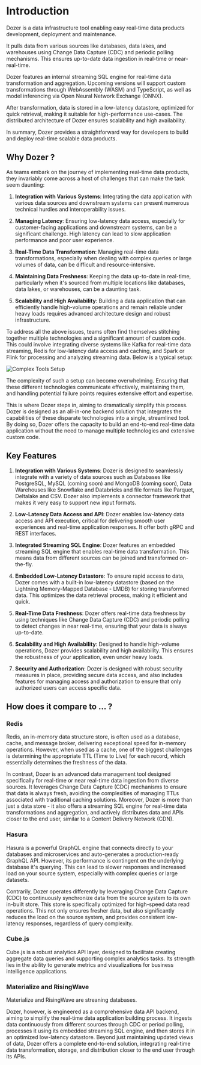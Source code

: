 
# Introduction

Dozer is a data infrastructure tool enabling easy real-time data products development, deployment and maintenance. 

It pulls data from various sources like databases, data lakes, and warehouses using Change Data Capture (CDC) and periodic polling mechanisms. This ensures up-to-date data ingestion in real-time or near-real-time.

Dozer features an internal streaming SQL engine for real-time data transformation and aggregation. Upcoming versions will support custom transformations through WebAssembly (WASM) and TypeScript, as well as model inferencing via Open Neural Network Exchange (ONNX).

After transformation, data is stored in a low-latency datastore, optimized for quick retrieval, making it suitable for high-performance use-cases. The distributed architecture of Dozer ensures scalability and high availability.

In summary, Dozer provides a straightforward way for developers to build and deploy real-time scalable data products.

## Why Dozer ?
As teams embark on the journey of implementing real-time data products, they invariably come across a host of challenges that can make the task seem daunting:

1. **Integration with Various Systems**: Integrating the data application with various data sources and downstream systems can present numerous technical hurdles and interoperability issues.

2. **Managing Latency**: Ensuring low-latency data access, especially for customer-facing applications and downstream systems, can be a significant challenge. High latency can lead to slow application performance and poor user experience.

3. **Real-Time Data Transformation**: Managing real-time data transformations, especially when dealing with complex queries or large volumes of data, can be difficult and resource-intensive. 

4. **Maintaining Data Freshness**: Keeping the data up-to-date in real-time, particularly when it's sourced from multiple locations like databases, data lakes, or warehouses, can be a daunting task.

4. **Scalability and High Availability**: Building a data application that can efficiently handle high-volume operations and remain reliable under heavy loads requires advanced architecture design and robust infrastructure.

To address all the above issues, teams often find themselves stitching together multiple technologies and a significant amount of custom code. This could involve integrating diverse systems like Kafka for real-time data streaming, Redis for low-latency data access and caching, and Spark or Flink for processing and analyzing streaming data. Below is a typical setup:

![Complex Tools Setup](./dozer/tools.svg)

The complexity of such a setup can become overwhelming. Ensuring that these different technologies communicate effectively, maintaining them, and handling potential failure points requires extensive effort and expertise.

This is where Dozer steps in, aiming to dramatically simplify this process. Dozer is designed as an all-in-one backend solution that integrates the capabilities of these disparate technologies into a single, streamlined tool. By doing so, Dozer offers the capacity to build an end-to-end real-time data application without the need to manage multiple technologies and extensive custom code.

## Key Features

1. **Integration with Various Systems**: Dozer is designed to seamlessly integrate with a variety of data sources such as Databases like PostgreSQL, MySQL (coming soon) and MongoDB (coming soon), Data Warehouses like Snowflake and Databricks and file formats like Parquet, Deltalake and CSV. Dozer also implements a connector framework that makes it very easy to support new input formats.

1. **Low-Latency Data Access and API**: Dozer enables low-latency data access and API execution, critical for delivering smooth user experiences and real-time application responses. It offer both gRPC and REST interfaces.

2. **Integrated Streaming SQL Engine**: Dozer features an embedded streaming SQL engine that enables real-time data transformation. This means data from different sources can be joined and transformed on-the-fly.

3. **Embedded Low-Latency Datastore**: To ensure rapid access to data, Dozer comes with a built-in low-latency datastore (based on the Lightning Memory-Mapped Database - LMDB) for storing transformed data. This optimizes the data retrieval process, making it efficient and quick.

4. **Real-Time Data Freshness**: Dozer offers real-time data freshness by using techniques like Change Data Capture (CDC) and periodic polling to detect changes in near real-time, ensuring that your data is always up-to-date.

5. **Scalability and High Availability**: Designed to handle high-volume operations, Dozer provides scalability and high availability. This ensures the robustness of your application, even under heavy loads.

8. **Security and Authorization**: Dozer is designed with robust security measures in place, providing secure data access, and also includes features for managing access and authorization to ensure that only authorized users can access specific data.

## How does it compare to ... ?

### Redis
Redis, an in-memory data structure store, is often used as a database, cache, and message broker, delivering exceptional speed for in-memory operations. However, when used as a cache, one of the biggest challenges is determining the appropriate TTL (Time to Live) for each record, which essentially determines the freshness of the data.

In contrast, Dozer is an advanced data management tool designed specifically for real-time or near real-time data ingestion from diverse sources. It leverages Change Data Capture (CDC) mechanisms to ensure that data is always fresh, avoiding the complexities of managing TTLs associated with traditional caching solutions. Moreover, Dozer is more than just a data store - it also offers a streaming SQL engine for real-time data transformations and aggregation, and actively distributes data and APIs closer to the end user, similar to a Content Delivery Network (CDN).

### Hasura
Hasura is a powerful GraphQL engine that connects directly to your databases and microservices and auto-generates a production-ready GraphQL API. However, its performance is contingent on the underlying database it's querying. This can lead to slower responses and increased load on your source system, especially with complex queries or large datasets.

Contrarily, Dozer operates differently by leveraging Change Data Capture (CDC) to continuously synchronize data from the source system to its own in-built store. This store is specifically optimized for high-speed data read operations. This not only ensures fresher data, but also significantly reduces the load on the source system, and provides consistent low-latency responses, regardless of query complexity.

### Cube.js
Cube.js is a robust analytics API layer, designed to facilitate creating aggregate data queries and supporting complex analytics tasks. Its strength lies in the ability to generate metrics and visualizations for business intelligence applications.

### Materialize and RisingWave
Materialize and RisingWave are streaning databases.

Dozer, however, is engineered as a comprehensive data API backend, aiming to simplify the real-time data application building process. It ingests data continuously from different sources through CDC or period polling, processes it using its embedded streaming SQL engine, and then stores it in an optimized low-latency datastore. Beyond just maintaining updated views of data, Dozer offers a complete end-to-end solution, integrating real-time data transformation, storage, and distribution closer to the end user through its APIs.

